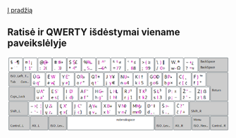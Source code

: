 
[Į pradžią](../README.md)

Ratisė ir QWERTY išdėstymai viename paveikslėlyje
-------------------------------------------------

![LEK „Ratisė“ ir QWERTY](images/ratise&qwerty.png)
